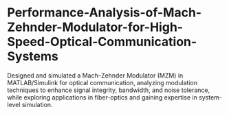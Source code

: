 # Performance-Analysis-of-Mach-Zehnder-Modulator-for-High-Speed-Optical-Communication-Systems
Designed and simulated a Mach–Zehnder Modulator (MZM) in MATLAB/Simulink for optical communication, analyzing modulation techniques to enhance signal integrity, bandwidth, and noise tolerance, while exploring applications in fiber-optics and gaining expertise in system-level simulation.
